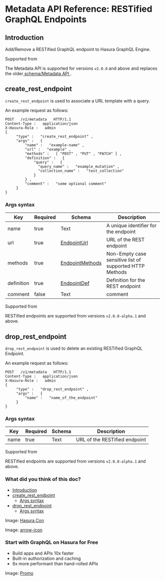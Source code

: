 # Metadata API Reference: RESTified GraphQL Endpoints

## Introduction​

Add/Remove a RESTified GraphQL endpoint to Hasura GraphQL Engine.

Supported from

The Metadata API is supported for versions `v2.0.0` and above and
replaces the older[ schema/Metadata API ](https://hasura.io/docs/latest/api-reference/schema-metadata-api/index/).

## create_rest_endpoint​

 `create_rest_endpoint` is used to associate a URL template with a query.

An example request as follows:

```
POST   /v1/metadata   HTTP/1.1
Content-Type :   application/json
X-Hasura-Role :   admin
{
     "type" :   "create_rest_endpoint" ,
     "args" :   {
         "name" :   "example-name" ,
         "url" :   "example" ,
         "methods" :   [ "POST" , "PUT" , "PATCH" ] ,
         "definition" :   {
             "query" :   {
               "query_name" :   "example_mutation" ,
               "collection_name" :   "test_collection"
             }
         } ,
         "comment" :   "some optional comment"
     }
}
```

### Args syntax​

| Key | Required | Schema | Description |
|---|---|---|---|
| name | true | Text | A unique identifier for the endpoint |
| url | true | [ EndpointUrl ](https://hasura.io/docs/latest/api-reference/syntax-defs/#endpointurl) | URL of the REST endpoint |
| methods | true | [ EndpointMethods ](https://hasura.io/docs/latest/api-reference/syntax-defs/#endpointmethods) | Non-Empty case sensitive list of supported HTTP Methods |
| definition | true | [ EndpointDef ](https://hasura.io/docs/latest/api-reference/syntax-defs/#endpointdef) | Definition for the REST endpoint |
| comment | false | Text | comment |


Supported from

RESTified endpoints are supported from versions `v2.0.0-alpha.1` and above.

## drop_rest_endpoint​

 `drop_rest_endpoint` is used to delete an existing RESTified GraphQL Endpoint.

An example request as follows:

```
POST   /v1/metadata   HTTP/1.1
Content-Type :   application/json
X-Hasura-Role :   admin
{
     "type" :   "drop_rest_endpoint" ,
     "args" :   {
         "name" :   "name_of_the_endpoint"
     }
}
```

### Args syntax​

| Key | Required | Schema | Description |
|---|---|---|---|
| name | true | Text | URL of the RESTified endpoint |


Supported from

RESTified endpoints are supported from versions `v2.0.0-alpha.1` and above.

### What did you think of this doc?

- [ Introduction ](https://hasura.io/docs/latest/api-reference/metadata-api/restified-endpoints/#metadata-create-rest-endpoint/#introduction)
- [ create_rest_endpoint ](https://hasura.io/docs/latest/api-reference/metadata-api/restified-endpoints/#metadata-create-rest-endpoint/#metadata-create-rest-endpoint)
    - [ Args syntax ](https://hasura.io/docs/latest/api-reference/metadata-api/restified-endpoints/#metadata-create-rest-endpoint/#metadata-create-rest-endpoint-syntax)
- [ drop_rest_endpoint ](https://hasura.io/docs/latest/api-reference/metadata-api/restified-endpoints/#metadata-create-rest-endpoint/#metadata-drop-rest-endpoint)
    - [ Args syntax ](https://hasura.io/docs/latest/api-reference/metadata-api/restified-endpoints/#metadata-create-rest-endpoint/#metadata-drop-rest-endpoint-syntax)


Image: [ Hasura Con ](https://res.cloudinary.com/dh8fp23nd/image/upload/v1686154570/hasura-con-2023/has-con-light-date_r2a2ud.png)

Image: [ arrow-icon ](https://res.cloudinary.com/dh8fp23nd/image/upload/v1683723549/main-web/chevron-right_ldbi7d.png)

### Start with GraphQL on Hasura for Free

- Build apps and APIs 10x faster
- Built-in authorization and caching
- 8x more performant than hand-rolled APIs


Image: [ Promo ](https://hasura.io/docs/assets/images/hasura-free-ff60e409244e0ea12b5a3045d1a9096b.png)